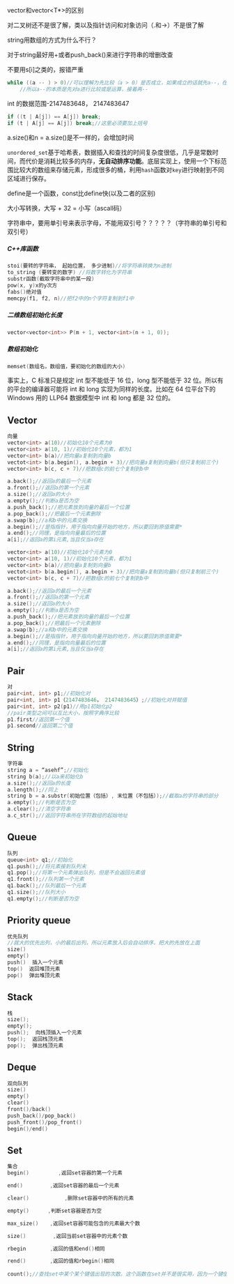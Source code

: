 vector<T>和vector<T*>的区别

对二叉树还不是很了解，类以及指针访问和对象访问（.和->）不是很了解

string用数组的方式为什么不行？

对于string最好用+或者push_back()来进行字符串的增删改查

不要用s[i]之类的，报错严重

```c++
while ((a -- ) > 0)//可以理解为先比较（a > 0）是否成立，如果成立的话就先a--，在进行下面的操作
    //所以a--的本质是先对a进行比较或是运算，接着再--
```

int 的数据范围-2147483648， 2147483647

```c++
if ((t | A[j]) == A[j]) break;
if (t | A[j] == A[j]) break;//这里必须要加上括号
```

a.size()和n = a.size()是不一样的，会增加时间

`unordered_set`基于哈希表，数据插入和查找的时间复杂度很低，几乎是常数时间，而代价是消耗比较多的内存，**无自动排序功能**。底层实现上，使用一个下标范围比较大的数组来存储元素，形成很多的桶，利用`hash`函数对`key`进行映射到不同区域进行保存。

define是一个函数，const比define快(以及二者的区别)

大小写转换，大写 + 32 = 小写（ascall码）

字符串中，要用单引号来表示字母，不能用双引号？？？？？（字符串的单引号和双引号）

##### C++库函数

```c++
stoi(要转的字符串， 起始位置， 多少进制)//将字符串转换为n进制
to_string (要转变的数字) //将数字转化为字符串
substr函数(截取字符串中的某一段)
pow(x, y)x的y次方
fabs()绝对值
memcpy(f1, f2, n)//把f2中的n个字符复制到f1中
```

##### 二维数组初始化长度

```c++
vector<vector<int>> P(m + 1, vector<int>(n + 1, 0));
```

##### 数组初始化

```c++
memset(数组名，数组值，要初始化的数组的大小)
```

事实上，C 标准只是规定 int 型不能低于 16 位，long 型不能低于 32 位。所以有的平台的编译器可能将 int 和 long 实现为同样的长度。比如在 64 位平台下的 Windows 用的 LLP64 数据模型中 int 和 long 都是 32 位的。

## Vector

```c++
向量
vector<int> a(10)//初始化10个元素为0
vector<int> a(10, 1)//初始化10个元素，都为1
vector<int> b(a)//把向量a复制到向量b
vectot<int> b(a.begin(), a.begin + 3)//把向量a复制到向量b(但只复制前三个)
vector<int> b(c, c + 7)//把数组c的前七个复制到b中

a.back();//返回a的最后一个元素
a.front();//返回a的第一个元素
a.size();//返回a的大小
a.empty();//判断a是否为空
a.push_back();//把元素放到向量的最后一个位置
a.pop_back();//把最后一个元素删除
a.swap(b);//a和b中的元素交换
a.begin();//是指指针，用于指向向量开始的地方，所以要回到原值需要*
a.end();//同理，是指向向量最后的位置
a[i];//返回a的第i元素,当且仅当a存在
```



```c++
vector<int> a(10)//初始化10个元素为0
vector<int> a(10, 1)//初始化10个元素，都为1
vector<int> b(a)//把向量a复制到向量b
vectot<int> b(a.begin(), a.begin + 3)//把向量a复制到向量b(但只复制前三个)
vector<int> b(c, c + 7)//把数组c的前七个复制到b中

a.back();//返回a的最后一个元素
a.front();//返回a的第一个元素
a.size();//返回a的大小
a.empty();//判断a是否为空
a.push_back();//把元素放到向量的最后一个位置
a.pop_back();//把最后一个元素删除
a.swap(b);//a和b中的元素交换
a.begin();//是指指针，用于指向向量开始的地方，所以要回到原值需要*
a.end();//同理，是指向向量最后的位置
a[i];//返回a的第i元素,当且仅当a存在
```





## Pair

```c++
对
pair<int, int> p1;//初始化对
pair<int, int> p1（2147483646， 2147483645）;//初始化对并赋值
pair<int, int> p2(p1)//用p1初始化p2
//pair类型之间可以互比大小，按照字典序比较
p1.first//返回第一个值
p1.second//返回第二个值
```



## String

```c++
字符串
string a = “asehf”;//初始化
string b(a);//以a来初始化b
a.size();//返回a的长度
a.length();//同上
string b = a.substr(初始位置（包括）, 末位置（不包括）);//截取a的字符串的部分
a.empty();//判断是否为空
a.clear();//清空字符串
a.c_str();//返回字符串所在字符数组的起始地址
```



## Queue

```c++
队列
queue<int> q1;//初始化
q1.push();//将元素接到队列末
q1.pop();//将第一个元素弹出队列，但是不会返回元素值
q1.front();//队列第一个元素
q1.back();//队列最后一个元素
q1.size();//队列大小
q1.empty();//判断是否为空
```



## Priority queue

```c++
优先队列
//就大的优先出列，小的最后出列，所以元素放入后会自动排序，把大的先放在上面
size()
empty()
push()  插入一个元素
top()  返回堆顶元素
pop()  弹出堆顶元素
```



## Stack

```c++
栈
size();
empty();
push();  向栈顶插入一个元素
top();  返回栈顶元素
pop();  弹出栈顶元素
```



## Deque

```c++
双向队列
size()
empty()
clear()
front()/back()
push_back()/pop_back()
push_front()/pop_front()
begin()/end()
```



## Set

```c++
集合
begin()     　　 ,返回set容器的第一个元素

end() 　　　　 ,返回set容器的最后一个元素

clear()   　　     ,删除set容器中的所有的元素

empty() 　　　,判断set容器是否为空

max_size() 　 ,返回set容器可能包含的元素最大个数

size() 　　　　 ,返回当前set容器中的元素个数

rbegin　　　　 ,返回的值和end()相同

rend()　　　　 ,返回的值和rbegin()相同
    
count();//查找set中某个某个键值出现的次数。这个函数在set并不是很实用，因为一个键值在set只可能出现0或1次，这样就变成了判断某一键值是否在set出现过了。
```

